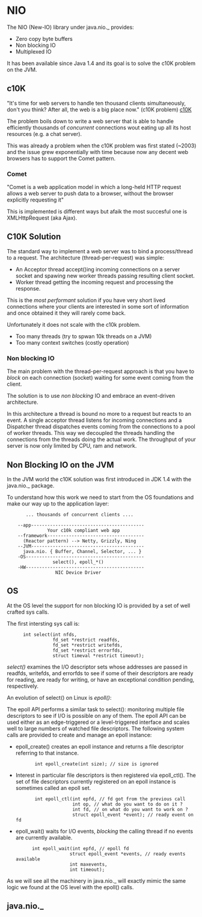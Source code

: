 NIO
===

The NIO (New-IO) library under java.nio._ provides:

- Zero copy byte buffers
- Non blocking IO
- Multiplexed IO

It has been available since Java 1.4 and its goal is to solve the c10K
problem on the JVM.

c10K
----

"It's time for web servers to handle ten thousand clients
simultaneously, don't you think? After all, the web is a big place
now." (c10K problem) [c10K](http://www.kegel.com/c10k.html)

The problem boils down to write a web server that is able to handle
efficiently thousands of *concurrent* connections wout eating up all
its host resources (e.g. a chat server).

This was already a problem when the c10K problem was first stated
(~2003) and the issue grew exponentially with time because now any
decent web browsers has to support the Comet pattern.

### Comet

"Comet is a web application model in which a long-held HTTP request
allows a web server to push data to a browser, without the browser
explicitly requesting it"

This is implemented is different ways but afaik the most succesful one
is XMLHttpRequest (aka Ajax).

C10K Solution
-------------

The standard way to implement a web server was to bind a
process/thread to a request. The architecture (thread-per-request) was
simple:

- An Acceptor thread accept()ing incoming connections on a server socket
  and spawing new worker threads passing resulting client socket.
- Worker thread getting the incoming request and processing the
  response.

This is the *most performant* solution if you have very short lived
connections where your clients are interested in some sort of
information and once obtained it they will rarely come back.

Unfortunately it does not scale with the c10k problem.

- Too many threads (try to spwan 10k threads on a JVM)
- Too many context switches (costly operation)

### Non blocking IO
The main problem with the thread-per-request approach is that you have
to *block* on each connection (socket) waiting for some event coming
from the client.

The solution is to use *non blocking* IO and embrace an event-driven
architecture.

In this architecture a thread is bound no more to a request but reacts
to an event. A single acceptor thread listens for incoming connections
and a Dispatcher thread dispatches events coming from the connections
to a pool of worker threads. This way we decoupled the threads handling
the connections from the threads doing the actual work. The throughput
of your server is now only limited by CPU, ram and network.

Non Blocking IO on the JVM
--------------------------

In the JVM world the c10K solution was first introduced in JDK 1.4
with the java.nio._ package.

To understand how this work we need to start from the OS foundations
and make our way up to the application layer:


           ... thousands of concurrent clients ....

        --app------------------------------------------
                   Your c10k compliant web app
        --framework------------------------------------
          (Reactor pattern) --> Netty, Grizzly, Ning
        --JVM------------------------------------------
          java.nio. { Buffer, Channel, Selector, ... }
        -OS--------------------------------------------
                     select(), epoll_*()
        -HW--------------------------------------------
                      NIC Device Driver

OS
--

At the OS level the support for non blocking IO is provided by a set of
well crafted sys calls.

The first intersting sys call is:

          int select(int nfds,
                     fd_set *restrict readfds,
                     fd_set *restrict writefds,
                     fd_set *restrict errorfds,
                     struct timeval *restrict timeout);

*select()* examines the I/O descriptor sets whose addresses are passed
in readfds, writefds, and errorfds to see if some of their descriptors
are ready for reading, are ready for writing, or have an exceptional
condition pending, respectively.

An evolution of select() on Linux is *epoll()*:

The epoll API performs a similar task to select(): monitoring multiple
file descriptors to see if I/O is possible on any of them.  The epoll
API can be used either as an edge-triggered or a level-triggered
interface and scales well to large numbers of watched file
descriptors.  The following system calls are provided to create and
manage an epoll instance:

*  epoll_create() creates an epoll instance and returns a file
   descriptor referring to that instance.

              int epoll_create(int size); // size is ignored

*  Interest in particular file descriptors is then registered via
   epoll_ctl(). The set of file descriptors currently registered on an
   epoll instance is sometimes called an epoll set.

              int epoll_ctl(int epfd, // fd got from the previous call
                            int op, // what do you want to do on it ?
                            int fd, // on what do you want to work on ?
                            struct epoll_event *event); // ready event on fd

*  epoll_wait() waits for I/O events, *blocking* the calling thread if
   no events are currently available.

             int epoll_wait(int epfd, // epoll fd
                           struct epoll_event *events, // ready events available
                           int maxevents,
                           int timeout);

As we will see all the machinery in java.nio._ will exactly mimic the
same logic we found at the OS level with the epoll() calls.

java.nio._
----------
